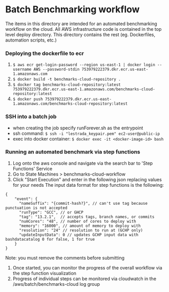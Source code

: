 # Batch Benchmarking workflow
The items in this directory are intended for an automated benchmarking workflow on the cloud. All AWS infrastructure code is contained in the top level deploy directory. This directory contains the rest (eg. Dockerfiles, automation scripts, etc.)
### Deploying the dockerfile to ecr
1. `$ aws ecr get-login-password --region us-east-1 | docker login --username AWS --password-stdin 753979222379.dkr.ecr.us-east-1.amazonaws.com`
2. `$ docker build -t benchmarks-cloud-repository .`
3. `$ docker tag benchmarks-cloud-repository:latest 753979222379.dkr.ecr.us-east-1.amazonaws.com/benchmarks-cloud-repository:latest`
4. `$ docker push 753979222379.dkr.ecr.us-east-1.amazonaws.com/benchmarks-cloud-repository:latest`

### SSH into a batch job
- when creating the job specify runForever.sh as the entrypoint
- ssh command:
`$ ssh -i "lestrada_keypair.pem" ec2-user@public-ip`
- exec into docker container:
`$ docker exec -it <docker-image-id> bash`

### Running an automated benchmark via step functions
1. Log onto the aws console and navigate via the search bar to 'Step Functions' Service
1. Go to State Machines > benchmarks-cloud-workflow
1. Click "Start Execution" and enter in the following json replacing values for your needs
The input data format for step functions is the following:
```
{
    "event": {
      "nameSuffix": "{commit-hash?}", // can't use tag because punctuation is not accepted
      "runType": "GCC", // or GHCP
      "tag": "13.2.1",  // accepts tags, branch names, or commits
      "numCores": "48", // number of cores to deploy with
      "memory": "16000", // amount of memory to deploy with
      "resolution": "24" // resolution to run at (GCHP only)
      "updateInputData": 0 // updates GCHP input data with bashdatacatalog 0 for false, 1 for true
    }
}
```
Note: you must remove the comments before submitting
1. Once started, you can monitor the progress of the overall workflow via the step function visualization
1. Progress of individual steps can be monitored via cloudwatch in the /aws/batch/benchmarks-cloud log group